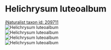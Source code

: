
Helichrysum luteoalbum
======================
  
[iNaturalist taxon id: 209711](https://www.inaturalist.org/taxa/209711)  
![Helichrysum luteoalbum](https://inaturalist-open-data.s3.amazonaws.com/photos/151090588/medium.jpeg)  
![Helichrysum luteoalbum](https://inaturalist-open-data.s3.amazonaws.com/photos/151090612/medium.jpeg)  
![Helichrysum luteoalbum](https://inaturalist-open-data.s3.amazonaws.com/photos/151090588/medium.jpeg)  
![Helichrysum luteoalbum](https://inaturalist-open-data.s3.amazonaws.com/photos/151090612/medium.jpeg)